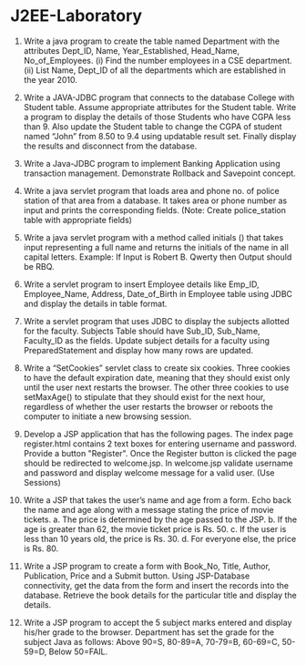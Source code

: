 # J2EE-Laboratory

1. Write a java program to create the table named Department with the attributes
Dept_ID, Name, Year_Established, Head_Name, No_of_Employees.
(i) Find the number employees in a CSE department.
(ii) List Name, Dept_ID of all the departments which are established in the year 2010.
2. Write a JAVA-JDBC program that connects to the database College with Student table. Assume
appropriate attributes for the Student table. Write a program to display the details of those
Students who have CGPA less than 9. Also update the Student table to change the CGPA of
student named “John” from 8.50 to 9.4 using updatable result set. Finally display the results and
disconnect from the database.
3. Write a Java-JDBC program to implement Banking Application using transaction management.
Demonstrate Rollback and Savepoint concept.
4. Write a java servlet program that loads area and phone no. of police station of that area from a
database. It takes area or phone number as input and prints the corresponding fields. (Note:
Create police_station table with appropriate fields)
5. Write a java servlet program with a method called initials () that takes input representing a full
name and returns the initials of the name in all capital letters.
Example: If Input is Robert B. Qwerty then Output should be RBQ.
6. Write a servlet program to insert Employee details like Emp_ID, Employee_Name, Address,
Date_of_Birth in Employee table using JDBC and display the details in table format.
7. Write a servlet program that uses JDBC to display the subjects allotted for the faculty. Subjects
Table should have Sub_ID, Sub_Name, Faculty_ID as the fields. Update subject details for a
faculty using PreparedStatement and display how many rows are updated.
8. Write a “SetCookies” servlet class to create six cookies. Three cookies to have the default expiration date, meaning that they should exist only until the user next restarts the browser. The other three cookies to use setMaxAge() to stipulate that they should exist for the next hour, regardless of whether the user restarts the browser or reboots the computer to initiate a new browsing session.

9. Develop a JSP application that has the following pages. The index page register.html contains 2 text boxes for entering username and password. Provide a button "Register". Once the Register button is clicked the page should be redirected to welcome.jsp. In welcome.jsp validate username and password and display welcome message for a valid user. (Use Sessions)
10. Write a JSP that takes the user’s name and age from a form. Echo back the name and age along with a message stating the price of movie tickets.
a. The price is determined by the age passed to the JSP.
b. If the age is greater than 62, the movie ticket price is Rs. 50.
c. If the user is less than 10 years old, the price is Rs. 30.
d. For everyone else, the price is Rs. 80.
11. Write a JSP program to create a form with Book_No, Title, Author, Publication, Price and a Submit button. Using JSP-Database connectivity, get the data from the form and insert the records into the database. Retrieve the book details for the particular title and display the details.
12. Write a JSP program to accept the 5 subject marks entered and display his/her grade to the browser. Department has set the grade for the subject Java as follows: Above 90=S, 80-89=A, 70-79=B, 60-69=C, 50-59=D, Below 50=FAIL.
